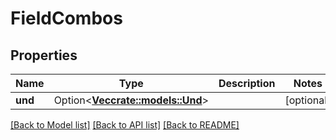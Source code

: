 # FieldCombos

## Properties

Name | Type | Description | Notes
------------ | ------------- | ------------- | -------------
**und** | Option<[**Vec<crate::models::Und>**](Und.md)> |  | [optional]

[[Back to Model list]](../README.md#documentation-for-models) [[Back to API list]](../README.md#documentation-for-api-endpoints) [[Back to README]](../README.md)


